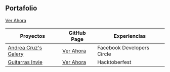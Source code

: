 ## Portafolio
[Ver Ahora](https://padronjosef.github.io/portafolio-github/)



| Proyectos | GitHub Page | Experiencias |
|---------------------|-----------------------------------------------------------------------------------------------------------------------------------------------------------------------------------------------------------------------------------------------------------------------------|---------------------------------------------------------------------------------------------------------------
|[Andrea Cruz's Galery](https://github.com/padronjosef/andy-cruz)|[Ver Ahora](https://padronjosef.github.io/andy-cruz/)	|Facebook Developers Circle|
|[Guitarras Invie](https://padronjosef.github.io/invie-github-page/)|[Ver Ahora](https://github.com/padronjosef/invie-github-page)|  Hacktoberfest

